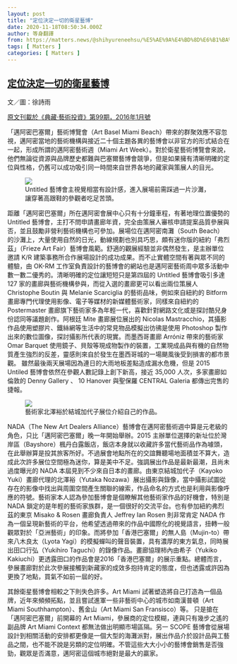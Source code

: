 ```yaml
---
layout: post
title: "定位決定一切的衛星藝博"
date: 2020-11-18T08:50:34.000Z
author: 等身翻譯
from: https://matters.news/@shihyureneehsu/%E5%AE%9A%E4%BD%8D%E6%B1%BA%E5%AE%9A%E4%B8%80%E5%88%87%E7%9A%84%E8%A1%9B%E6%98%9F%E8%97%9D%E5%8D%9A-bafyreihub54cr2ucav2ncr77dy7vu4zkxubeuwsqfebcys7nujeryclvfm
tags: [ Matters ]
categories: [ Matters ]
---
```

<!--1605689434000-->
[定位決定一切的衛星藝博](https://matters.news/@shihyureneehsu/%E5%AE%9A%E4%BD%8D%E6%B1%BA%E5%AE%9A%E4%B8%80%E5%88%87%E7%9A%84%E8%A1%9B%E6%98%9F%E8%97%9D%E5%8D%9A-bafyreihub54cr2ucav2ncr77dy7vu4zkxubeuwsqfebcys7nujeryclvfm)
------

<div>
<p>文／圖：徐詩雨</p><p><a href="https://artouch.com/bookstore/item-556.html" target="_blank">原文刊載於《典藏‧藝術投資》第99期，2016年1月號</a></p><p>「邁阿密巴塞爾」藝術博覽會（Art Basel Miami Beach）帶來的群聚效應不容忽視，邁阿密當地的藝術機構與接近二十個主題各異的藝博會以非官方的形式結合在一起，形成所謂的邁阿密藝術週（Miami Art Week）。對於衛星藝術博覽會來說，他們無論從資源與品牌歷史都難與巴塞爾藝博會競爭，但是如果擁有清晰明確的定位與性格，仍舊可以成功吸引同一時間來自世界各地的藏家與策展人的目光。</p><figure class="image"><img src="https://assets.matters.news/embed/89c9a044-3205-45f4-a29e-e2826c36a0be.jpeg" data-asset-id="89c9a044-3205-45f4-a29e-e2826c36a0be" referrerpolicy="no-referrer"><figcaption><span>Untitled 藝博會主視覺相當有設計感，進入展場前需踩過一片沙灘，讓穿著高跟鞋的參觀者吃足苦頭。</span></figcaption></figure><p>距離「邁阿密巴塞爾」所在邁阿密會展中心只有十分鐘車程，有著地理位置優勢的 Untitled 藝博會，主打不問申請畫廊年資，完全由策展人審核申請提案品質參展與否，並且鼓勵非營利藝術機構也可參加。展場位在邁阿密南灘（South Beach）的沙灘上，大量使用自然的日光，動線規劃也別具巧思，頗有迷你版的紐約「弗烈茲」（Frieze Art Fair）藝博會風範。舒適的觀展經驗並非偶然發生，是主辦單位邀請 K/R 建築事務所合作展場設計的成功成果。而不止實體空間有著與眾不同的體驗，由 OK-RM 工作室負責設計的藝博會的網站也是邁阿密藝術周中眾多活動中數一數二優秀的。清晰明確的定位讓短短只是第四屆的 Untitled 藝博會吸引多達 127 家的畫廊與藝術機構參與，而從入選的畫廊更可以看出兩位策展人 Christophe Boutin 與 Melanie Scarciglia 的藝術品味，例如來自紐約的 Bitform 畫廊專門代理使用影像、電子等媒材的新媒體藝術家，同樣來自紐約的 Postermaster 畫廊旗下藝術家多為年輕一代，喜歡針對網路文化或是探討酷兒身份認同等議題創作。阿根廷 Mite 畫廊展位展出的 Nicolas Mastracchio，其攝影作品使用塑膠片、鐵絲網等生活中的常見物品模擬出彷彿是使用 Photoshop 製作出來的數位圖像，探討攝影所代表的現實。而墨西哥畫廊 Arróniz 帶來的藝術家 Omar Barquet 使用鏡子、貝殼等現成物製作的裝置，工業現成品與有機的自然物質產生強烈的反差，靈感則來自於發生在墨西哥城的一場颶風後受到損害的都市景觀。 雖然最後兩天展場因為連日的大雨地板差點造成漏水危機，但是 2015 Untiled 藝博會依然在參觀人數記錄上創下新高，接近 35,000 人次，多家畫廊如倫敦的 Denny Gallery 、 10 Hanover 與聖保羅 CENTRAL Galeria 都傳出完售的捷報。</p><figure class="image"><img src="https://assets.matters.news/embed/bb79e0e0-4c0e-413d-877c-079b1ef1f0d0.jpeg" data-asset-id="bb79e0e0-4c0e-413d-877c-079b1ef1f0d0" referrerpolicy="no-referrer"><figcaption><span>藝術家北澤裕於結城加代子展位介紹自己的作品。</span></figcaption></figure><p>NADA（The New Art Dealers Alliance）藝博會在邁阿密藝術週中算是元老級的角色，只比「邁阿密巴塞爾」晚一年開始舉辦。2015 主辦單位選擇的新址位於灣岸區（Bayshore）楓丹白露飯店，飯店本身就以收藏許多當代藝術品作為噱頭，在此舉辦算是投其旅客所好。不過展會地點所在的交誼舞聽場地面積並不算大，造成此次許多展位空間極為迷你，算是美中不足。強調展出作品是最新最潮，且尚未過度曝光的 NADA 本屆見到不少來自日本的畫廊。由東京結城加代子（Kayoko Yuki）畫廊代理的北澤裕（Yutaka Nozawa）展出攝影與錄像，當中攝影試圖從存在的影像中找出與周圍空間產生關聯的線索，作品命名的方式也是利用與影像呼應的符號。藝術家本人認為參加藝博會是個瞭解其他藝術家作品的好機會，特別是 NADA 鎖定的是年輕的藝術家族群，是一個很好的交流平台。也有參加紐約弗烈茲的東京 Misako & Rosen 畫廊負責人 Jeffrey Ian Rosen 則非常肯定 NADA 作為一個呈現新藝術的平台，他希望透過帶來的作品中國際化的視覺語言，扭轉一般觀眾對於「亞洲藝術」的印象。而將參加「香港巴塞爾」的無人島（Mujin-to）帶來八木良太（Lyota Yagi）的模擬蟬叫的聲音裝置，具有濃厚的東方氣息，同時展出田口行弘（Yukihiro Taguchi）的錄像作品。畫廊協理柿內由希子（Yukiko Kakiuchi）更透露田口的作品會是2016「香港巴塞爾」的展示重點。總體而言，參展畫廊對於此次參展接觸到新藏家的成效多抱持肯定的態度，但也透露或許因為更換了地點，買氣不如前一屆的好。</p><p>其餘衛星藝博會相較之下則失色許多。Art Miami 試著塑造將自己打造為一個品牌，近年來頻頻拓點，並且嘗試進軍一些非藝術中心的城市如南漢普頓（Art Miami Southhampton）、舊金山（Art Miami San Fransisco）等。 只是搶在「邁阿密巴塞爾」前開幕的 Art Miami，參展商的定位模糊，連與只有幾步之遙的副品牌 Art Miami Context 都無法做出明顯市場區隔。另一 SCOPE 藝博會從展場設計到相關活動的安排都更像是一個大型的海灘派對，展出作品介於設計品與工藝品之間，也不能不說是另類的定位明確。不管這些大大小小的藝博會銷售是否強勁，觀眾是否滿意，邁阿密這個城市絕對是最大的贏家。</p>
</div>
